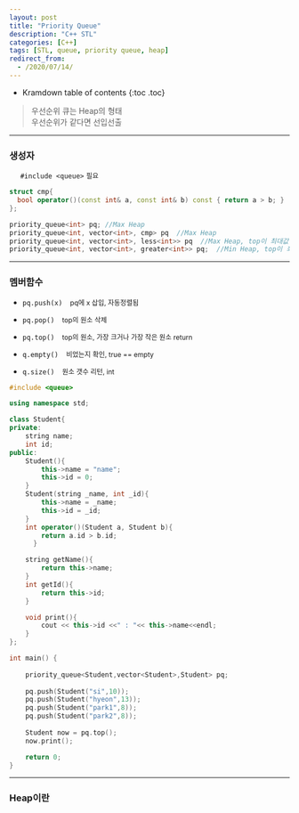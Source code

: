 ```yaml
---
layout: post
title: "Priority Queue"
description: "C++ STL"
categories: [C++]
tags: [STL, queue, priority queue, heap]
redirect_from:
  - /2020/07/14/
---
```

  <style>
    .margin {
      font-size:12px;
      margin-left:10px;
    }
    .nomargin{
      font-size:12px;
      margin-left:0;
    }
    .space{
      margin:-10px 0;
    }
  </style>
* Kramdown table of contents
{:toc .toc}

> 우선순위 큐는 Heap의 형태    
> 우선순위가 같다면 선입선출    

-------------------

### 생성자


&nbsp;&nbsp;&nbsp;&nbsp;  `#include <queue>` <span class="nomargin">필요</span>

~~~ c++    
struct cmp{
  bool operator()(const int& a, const int& b) const { return a > b; }
};

priority_queue<int> pq; //Max Heap
priority_queue<int, vector<int>, cmp> pq  //Max Heap
priority_queue<int, vector<int>, less<int>> pq  //Max Heap, top이 최대값
priority_queue<int, vector<int>, greater<int>> pq;  //Min Heap, top이 최소값

~~~    
------------------------

### 멤버함수

* `pq.push(x)` <span class="margin"> pq에 x 삽입, 자동정렬됨</span>
* `pq.pop()` <span class="margin">top의 원소 삭제<span>
* `pq.top()` <span class="margin">top의 원소, 가장 크거나 가장 작은 원소 return<span>

* `q.empty()` <span class="margin">비었는지 확인, true == empty</span>
* `q.size()`  <span class="margin">원소 갯수 리턴, int </span>


~~~ c++
#include <queue>

using namespace std;

class Student{
private:
    string name;
    int id;
public:
    Student(){
        this->name = "name";
        this->id = 0;
    }
    Student(string _name, int _id){
        this->name = _name;
        this->id = _id;
    }
    int operator()(Student a, Student b){
		return a.id > b.id;
	  }

    string getName(){
        return this->name;
    }
    int getId(){
        return this->id;
    }

    void print(){
        cout << this->id <<" : "<< this->name<<endl;
    }
};

int main() {
    
    priority_queue<Student,vector<Student>,Student> pq;
    
    pq.push(Student("si",10));
    pq.push(Student("hyeon",13));
    pq.push(Student("park1",8));
    pq.push(Student("park2",8));
    
    Student now = pq.top();
    now.print();

    return 0;
}
~~~






----------------------


### Heap이란
